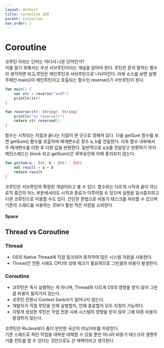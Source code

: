 ```yaml
---
layout: default
title: Coroutine 설명
parent: Coroutine
nav_order: 1
---
```

# Coroutine 
코루틴 이라는 단어는 어디서 나온 단어인가?  
이를 알기 위해서는 우선 서브루틴이라는 개념을 알아야 한다. 루틴은 흔히 말하는 함수라 생각하면 되고,루틴은 메인루틴과 서브루틴으로 나뉘어진다. 아래 소스를 보면 실행 주체인 main()이 메인루틴이고 호출되는 함수인 reverse()가 서브루틴이 된다.
```kotlin
fun main() {
    var str = reverse("asdf")
    println(str)
}

fun reverse(str: String): String{
    println("in reverse()")
    return str.reversed()
}
```
함수는 시작되는 지점과 끝나는 지점이 한 곳으로 정해져 있다. 다음 getSum 함수를 보면 getSum() 함수를 호출하며 매개변수로 정수 a, b를 전달한다. 이후 함수 내부에서 두 매개변수를 더한 후 더한 값을 반환한다. 일반적으로 a,b를 전달받고 반환하기 까지 메인스레드는 block 되고 getSum()은 외부요인에 의해 중지되지 않는다.
```kotlin
fun getSum(a : Int, b : Int) : Int{
    val result = a + b
    return result
}
```
코루틴은 서브루틴의 확장된 개념이라고 볼 수 있다. 함수와는 다르게 시작과 끝이 아닌 로직 중간의 어느 부분에서라도 시작과 종료가 이루어질 수 있으며 실행을 일시중지하고 다른 코루틴으로 이동할 수도 있다. 간단한 문법으로 비동기 태스크를 처리할 수 있으며 기존의 스레드를 사용하는 것보다 훨씬 적은 자원을 소비한다. 
#### Space
## Thread vs Coroutine
### Thread
- OS의 Native Thread에 직접 링크되어 동작하여 많은 시스템 자원을 사용한다.
- Thread간 전환 시에도 CPU의 상태 체크가 필요하므로 그만큼의 비용이 발생한다.  

### Coroutine
- 코루틴은 즉시 실행하는 게 아니며, Thread와 다르게 OS의 영향을 받지 않아 그만큼 비용이 들어가지 않는다.
- 코루틴 전환시 Context Switch가 일어나지 않는다.
- 개발자가 직접 루틴을 언제 실행할지, 언제 종료할지 모두 지정이 가능하다.
- 이렇게 생성한 루틴은 작업 전환 시에 시스템의 영향을 받지 않아 그에 따른 비용이 발생하지 않는다.  

코루틴은 RxJava보다 좀더 완만한 곡선의 러닝커브를 자랑한다.  
기존 스레드로 하던 작업을 대부분 대체할 수 있을 뿐만 아니라 비동기 테스크의 생명주기를 컨트롤 할 수 있다는 것만으로도 큰 매력이라고 생각한다.